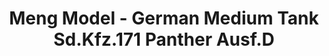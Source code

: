 ---
layout: product
title: "Meng Model - German Medium Tank Sd.Kfz.171 Panther Ausf.D"
price: "5000" 
desc: "N/A"
img_path: "/assets/img/MM-TS-038.jpg"
brand: "N/A"
available: true
special_offer: false
new: false
soon: false
cat: "010000"
subcat: "011000"
subsubcat: "0N/A"
sifra: "MM-TS-038"
---